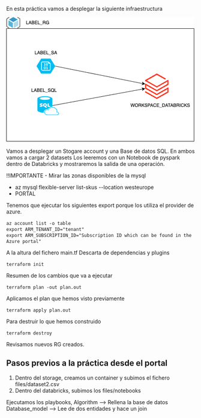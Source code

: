 En esta práctica vamos a desplegar la siguiente infraestructura


![infra](../docs/practica_4.png)

Vamos a desplegar un Stogare account y una Base de datos SQL.
En ambos vamos a cargar 2 datasets
Los leeremos con un Notebook de pyspark dentro de Databricks y mostraremos la salida de una operación.

!!IMPORTANTE - Mirar las zonas disponibles de la mysql
* az mysql flexible-server list-skus --location westeurope
* PORTAL

Tenemos que ejecutar los siguientes export porque los utiliza el provider de azure.
```
az account list -o table
export ARM_TENANT_ID="tenant"
export ARM_SUBSCRIPTION_ID="Subscription ID which can be found in the Azure portal"
```
A la altura del fichero main.tf
Descarta de dependencias y plugins
```
terraform init
```
Resumen de los cambios que va a ejecutar
```
terraform plan -out plan.out
```
Aplicamos el plan que hemos visto previamente
```
terraform apply plan.out
```

Para destruir lo que hemos construido
```
terraform destroy
```
Revisamos nuevos RG creados.

## Pasos previos a la práctica desde el portal

1. Dentro del storage, creamos un container y subimos el fichero files/dataset2.csv
2. Dentro del databricks, subimos los files/notebooks

Ejecutamos los playbooks,
Algorithm --> Rellena la base de datos
Database_model --> Lee de dos entidades y hace un join

